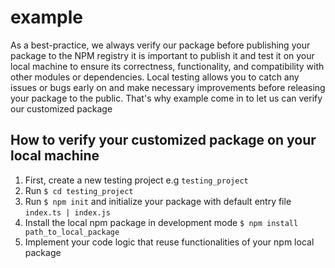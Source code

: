 # example

As a best-practice, we always verify our package before publishing your package to the NPM registry it is important to publish it and test it on your local machine to ensure its correctness, functionality, and compatibility with other modules or dependencies. Local testing allows you to catch any issues or bugs early on and make necessary improvements before releasing your package to the public. That's why example come in to let us can verify our customized package

## How to verify your customized package on your local machine

1. First, create a new testing project e.g `testing_project`
2. Run `$ cd testing_project`
3. Run `$ npm init` and initialize your package with default entry file `index.ts | index.js`
4. Install the local npm package in development mode `$ npm install path_to_local_package`
5. Implement your code logic that reuse functionalities of your npm local package
